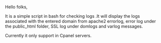 Hello folks,

It is a simple script in bash for checking logs .It will  display the logs associated with the entered domain from apache2 errorlog, error log under the public_html folder, SSL log under domlogs and varlog messages.

Currently it only support in Cpanel servers.
